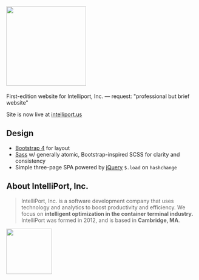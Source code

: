 # <img src="http://intelliport.us/images/svg/intelliport-inc.svg" width="210px" />
First-edition website for Intelliport, Inc. — request: "professional but brief website"

Site is now live at [intelliport.us](http://intelliport.us)

## Design
* [Bootstrap 4](https://getbootstrap.com/) for layout
* [Sass](http://sass-lang.com/) w/ generally atomic, Bootstrap-inspired SCSS for clarity and consistency
* Simple three-page SPA powered by [jQuery](http://jquery.com/) `$.load` on `hashchange`

## About IntelliPort, Inc.
> IntelliPort, Inc. is a software development company that uses technology and analytics to boost productivity and efficiency. We focus on **intelligent optimization in the container terminal industry.**
> IntelliPort was formed in 2012, and is based in **Cambridge, MA**.

<img src="http://intelliport.us/images/svg/ship-purple.svg" width="120px" />
